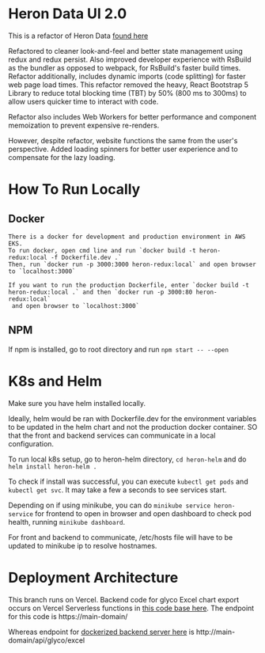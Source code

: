 # Heron Data UI 2.0

This is a refactor of Heron Data [found here](https://github.com/Step-henC/heron-data-internet) 

Refactored to cleaner look-and-feel and better state management using redux and redux persist. Also improved developer experience with RsBuild as the bundler as opposed to webpack, for RsBuild's faster build times. Refactor additionally, includes dynamic imports (code splitting) for faster web page load times. This refactor removed the heavy, React Bootstrap 5 Library to reduce total blocking time (TBT) by 50% (800 ms to 300ms) to allow users quicker time to interact with code. 

Refactor also includes Web Workers for better performance and component memoization to prevent expensive re-renders.

However, despite refactor, website functions the same from the user's perspective. Added loading spinners for better user experience and to compensate for the lazy loading.

# How To Run Locally

## Docker 
    There is a docker for development and production environment in AWS EKS. 
    To run docker, open cmd line and run `docker build -t heron-redux:local -f Dockerfile.dev .` 
    Then, run `docker run -p 3000:3000 heron-redux:local` and open browser to `localhost:3000`

    If you want to run the production Dockerfile, enter `docker build -t heron-redux:local .` and then `docker run -p 3000:80 heron-redux:local`
     and open browser to `localhost:3000`

## NPM 
  If npm is installed, go to root directory and run `npm start -- --open`


# K8s and Helm

Make sure you have helm installed locally. 

Ideally, helm would be ran with Dockerfile.dev for the environment variables to be updated in the helm chart and not the production docker container. SO that the front and backend services can communicate in a local configuration.

To run local k8s setup, go to heron-helm directory, `cd heron-helm`
and do `helm install heron-helm .`

To check if install was successful, you can execute `kubectl get pods`
and `kubectl get svc`. It may take a few a seconds to see services start. 

Depending on if using minikube, you can do `minikube service heron-service` for frontend to open in browser and open dashboard to check pod health, running `minikube dashboard`. 

For front and backend to communicate, /etc/hosts file will have to be updated to minikube ip to resolve hostnames. 

# Deployment Architecture

This branch runs on Vercel. Backend code for glyco Excel chart export occurs on 
Vercel Serverless functions in [this code base here](https://github.com/Step-henC/heron_api_serverless). 
The endpoint for this code is https://main-domain/

Whereas endpoint for [dockerized backend server here](https://github.com/Step-henC/heron_api_server)
is http://main-domain/api/glyco/excel